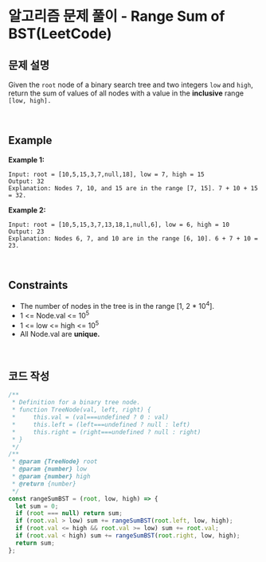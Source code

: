 # 알고리즘 문제 풀이 - Range Sum of BST(LeetCode)

## 문제 설명

Given the `root` node of a binary search tree and two integers `low` and `high`, return the sum of values of all nodes with a value in the **inclusive** range `[low, high].`

<br />

## Example

**Example 1:**

    Input: root = [10,5,15,3,7,null,18], low = 7, high = 15
    Output: 32
    Explanation: Nodes 7, 10, and 15 are in the range [7, 15]. 7 + 10 + 15 = 32.

**Example 2:**

    Input: root = [10,5,15,3,7,13,18,1,null,6], low = 6, high = 10
    Output: 23
    Explanation: Nodes 6, 7, and 10 are in the range [6, 10]. 6 + 7 + 10 = 23.

<br />

## Constraints

- The number of nodes in the tree is in the range [1, 2 * 10<sup>4</sup>].
- 1 <= Node.val <= 10<sup>5</sup>
- 1 <= low <= high <= 10<sup>5</sup>
- All Node.val are **unique.**

<br />

## 코드 작성

```js
/**
 * Definition for a binary tree node.
 * function TreeNode(val, left, right) {
 *     this.val = (val===undefined ? 0 : val)
 *     this.left = (left===undefined ? null : left)
 *     this.right = (right===undefined ? null : right)
 * }
 */
/**
 * @param {TreeNode} root
 * @param {number} low
 * @param {number} high
 * @return {number}
 */
const rangeSumBST = (root, low, high) => {
  let sum = 0;
  if (root === null) return sum;
  if (root.val > low) sum += rangeSumBST(root.left, low, high);
  if (root.val <= high && root.val >= low) sum += root.val;
  if (root.val < high) sum += rangeSumBST(root.right, low, high);
  return sum;
};
```

<br />
